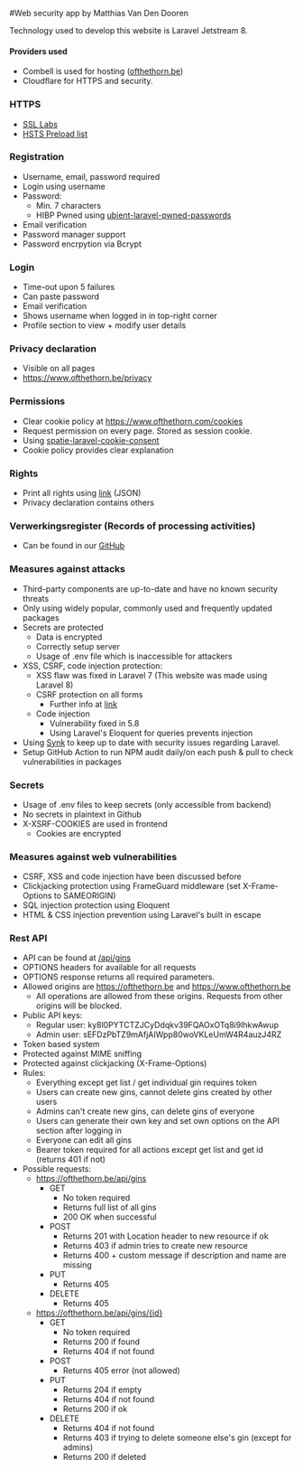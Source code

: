 #Web security app by Matthias Van Den Dooren

Technology used to develop this website is Laravel Jetstream 8. 

#### Providers used
- Combell is used for hosting (<a href="https://ofthethorn.be">ofthethorn.be</a>)
- Cloudflare for HTTPS and security.

### HTTPS
- <a href="https://www.ssllabs.com/ssltest/analyze.html?d=ofthethorn.be">SSL Labs</a>
- <a href="https://hstspreload.org/?domain=ofthethorn.be">HSTS Preload list</a>

### Registration
- Username, email, password required
- Login using username
- Password:
    - Min. 7 characters
    - HIBP Pwned using <a href="https://github.com/ubient/laravel-pwned-passwords">ubient-laravel-pwned-passwords</a>
- Email verification
- Password manager support
- Password encrpytion via Bcrypt

### Login
- Time-out upon 5 failures
- Can paste password
- Email verification
- Shows username when logged in in top-right corner
- Profile section to view + modify user details

### Privacy declaration
- Visible on all pages
- <a href="https://www.ofthethorn.be/privacy">https://www.ofthethorn.be/privacy</a>

### Permissions
- Clear cookie policy at <a href="https://www.ofthethorn.com/cookies"> https://www.ofthethorn.com/cookies</a>
- Request permission on every page. Stored as session cookie.
- Using <a href="https://github.com/spatie/laravel-cookie-consent">spatie-laravel-cookie-consent</a>
- Cookie policy provides clear explanation

### Rights
- Print all rights using <a href="https://ofthethorn.be/user/profile/detailsJSON">link</a> (JSON)
- Privacy declaration contains others

### Verwerkingsregister (Records of processing activities)
- Can be found in our <a href="https://github.com/OfTheThorn/web_security/blob/master/Verwerkingsregister.txt">GitHub</a>

### Measures against attacks
- Third-party components are up-to-date and have no known security threats
- Only using widely popular, commonly used and frequently updated packages
- Secrets are protected
    - Data is encrypted
    - Correctly setup server
    - Usage of .env file which is inaccessible for attackers
- XSS, CSRF, code injection protection:
    - XSS flaw was fixed in Laravel 7 (This website was made using Laravel 8)
    - CSRF protection on all forms
        - Further info at <a href="https://laravel.com/docs/8.x/csrf#csrf-x-xsrf-token"> link</a>
    - Code injection
        - Vulnerability fixed in 5.8
        - Using Laravel's Eloquent for queries prevents injection
- Using <a href="https://snyk.io/vuln/composer:laravel%2Fframework">Synk</a> to keep up to date with security issues regarding Laravel.
- Setup GitHub Action to run NPM audit daily/on each push & pull to check vulnerabilities in packages

### Secrets
- Usage of .env files to keep secrets (only accessible from backend)
- No secrets in plaintext in Github
- X-XSRF-COOKIES are used in frontend
    - Cookies are encrypted

### Measures against web vulnerabilities
- CSRF, XSS and code injection have been discussed before
- Clickjacking protection using FrameGuard middleware (set X-Frame-Options to SAMEORIGIN)
- SQL injection protection using Eloquent
- HTML & CSS injection prevention using Laravel's built in escape

### Rest API
- API can be found at <a href="https://ofthethorn.be/api/gins">/api/gins</a>
- OPTIONS headers for available for all requests
- OPTIONS response returns all required parameters.
- Allowed origins are https://ofthethorn.be and https://www.ofthethorn.be
    - All operations are allowed from these origins. Requests from other origins will be blocked.
- Public API keys:
    - Regular user: ky8l0PYTCTZJCyDdqkv39FQAOxOTq8i9lhkwAwup
    - Admin user: sEFDzPbTZ9mAfjAIWpp80woVKLeUmW4R4auzJ4RZ
- Token based system
- Protected against MIME sniffing
- Protected against clickjacking (X-Frame-Options)
- Rules:
    - Everything except get list / get individual gin requires token
    - Users can create new gins, cannot delete gins created by other users
    - Admins can't create new gins, can delete gins of everyone
    - Users can generate their own key and set own options on the API section after logging in
    - Everyone can edit all gins
    - Bearer token required for all actions except get list and get id (returns 401 if not)
- Possible requests:
    - https://ofthethorn.be/api/gins
        - GET
            - No token required
            - Returns full list of all gins
            - 200 OK when successful
        - POST
            - Returns 201 with Location header to new resource if ok
            - Returns 403 if admin tries to create new resource
            - Returns 400 + custom message if description and name are missing
        - PUT
            - Returns 405
        - DELETE
            - Returns 405
    - https://ofthethorn.be/api/gins/{id}
        - GET 
            - No token required
            - Returns 200 if found
            - Returns 404 if not found
        - POST 
            - Returns 405 error (not allowed)
        - PUT 
            - Returns 204 if empty
            - Returns 404 if not found
            - Returns 200 if ok
        - DELETE
            - Returns 404 if not found
            - Returns 403 if trying to delete someone else's gin (except for admins)
            - Returns 200 if deleted
    
